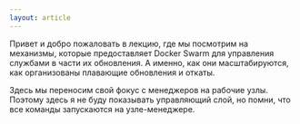 ```yaml
---
layout: article
---
```


Привет и добро пожаловать в лекцию, где мы посмотрим на механизмы, которые предоставляет Docker Swarm для управления службами в части их обновления. А именно, как они масштабируются, как организованы плавающие обновления и откаты. 

Здесь мы переносим свой фокус с менеджеров на рабочие узлы. Поэтому здесь я не буду показывать управляющий слой, но помни, что все команды запускаются на узле-менеджере.
